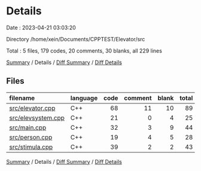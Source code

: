 # Details

Date : 2023-04-21 03:03:20

Directory /home/xein/Documents/CPPTEST/Elevator/src

Total : 5 files,  179 codes, 20 comments, 30 blanks, all 229 lines

[Summary](results.md) / Details / [Diff Summary](diff.md) / [Diff Details](diff-details.md)

## Files
| filename | language | code | comment | blank | total |
| :--- | :--- | ---: | ---: | ---: | ---: |
| [src/elevator.cpp](/src/elevator.cpp) | C++ | 68 | 11 | 10 | 89 |
| [src/elevsystem.cpp](/src/elevsystem.cpp) | C++ | 21 | 0 | 4 | 25 |
| [src/main.cpp](/src/main.cpp) | C++ | 32 | 3 | 9 | 44 |
| [src/person.cpp](/src/person.cpp) | C++ | 19 | 4 | 5 | 28 |
| [src/stimula.cpp](/src/stimula.cpp) | C++ | 39 | 2 | 2 | 43 |

[Summary](results.md) / Details / [Diff Summary](diff.md) / [Diff Details](diff-details.md)